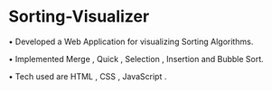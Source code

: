 # Sorting-Visualizer
• Developed a Web Application for visualizing Sorting Algorithms.

• Implemented Merge , Quick , Selection , Insertion and Bubble Sort.

• Tech used are HTML , CSS , JavaScript .
